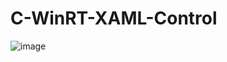 # C-WinRT-XAML-Control
![image](https://github.com/user-attachments/assets/7248c1bd-16bf-4369-b4db-9484b8fd7217)
